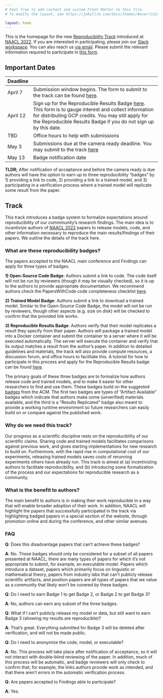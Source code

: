 ```yaml
---
# Feel free to add content and custom Front Matter to this file.
# To modify the layout, see https://jekyllrb.com/docs/themes/#overriding-theme-defaults

layout: home
--- 
```


This is the homepage for the new [Reproducibility Track](https://2022.naacl.org/blog/reproducibility-track/) introduced at [NAACL 2022](https://2022.naacl.org/). If you are interested in participating, please join our [Slack workspace](https://join.slack.com/t/cs-b5i1449/shared_invite/zt-16nrrhflc-gPPQwvU7OQCEoO8YG393Ng). You can also reach us [via email](mailto:naacl-2022-reproducibility-track@googlegroups.com). Please submit the relevant information required to participate in [this form](https://forms.office.com/pages/responsepage.aspx?id=DQSIkWdsW0yxEjajBLZtrQAAAAAAAAAAAAO__QPVZQtUMlgwWktNSVo0NVBDQ1JXTkdESFc4NFdBWC4u).

<!-- Output copied to clipboard! -->

<!-----
NEW: Check the "Suppress top comment" option to remove this info from the output.

Conversion time: 0.639 seconds.


Using this Markdown file:

1. Paste this output into your source file.
2. See the notes and action items below regarding this conversion run.
3. Check the rendered output (headings, lists, code blocks, tables) for proper
   formatting and use a linkchecker before you publish this page.

Conversion notes:

* Docs to Markdown version 1.0β31
* Thu Dec 16 2021 06:57:03 GMT-0800 (PST)
* Source doc: Reproducibility Track NAACL 2022
----->

## Important Dates

| Deadline |  | 
| ----------- | ----------- |
| April 7     | Submission window begins. The form to submit to the track can be found [here](https://forms.office.com/pages/responsepage.aspx?id=DQSIkWdsW0yxEjajBLZtrQAAAAAAAAAAAAO__QPVZQtUMlgwWktNSVo0NVBDQ1JXTkdESFc4NFdBWC4u). |
| April 12   | Sign up for the Reproducible Results Badge [here](https://forms.office.com/r/i88YsKM58i). This form is to gauge interest and collect information for distributing GCP credits. You may still apply for the Reproducible Results Badge if you do not sign up by this date. |
| TBD | Office hours to help with submissions |
| May 3 | Submissions due at the camera ready deadline. You may submit to the track [here](https://forms.office.com/pages/responsepage.aspx?id=DQSIkWdsW0yxEjajBLZtrQAAAAAAAAAAAAO__QPVZQtUMlgwWktNSVo0NVBDQ1JXTkdESFc4NFdBWC4u) |
| May 13 | Badge notification date |


**TLDR;** After notification of acceptance and before the camera ready is due authors will have the option to earn up to three reproducibility “badges” by 1) providing a link to code, 2) providing a link to a trained model, and 3) participating in a verification process where a trained model will replicate some result from the paper. 

## Track

This track introduces a badge system to formalize expectations around reproducibility of our commmunity’s research findings. The main idea is to incentivize authors of [NAACL 2022](https://2022.naacl.org/) papers to release models, code, and other information necessary to reproduce the main results/findings of their papers. We outline the details of the track here.

### What are these reproducibility badges?

The papers accepted to the NAACL main conference and Findings can apply for three types of badges.

**1) Open-Source Code Badge**: Authors submit a link to code. The code itself will not be run by reviewers (though it may be visually checked), so it is up to the authors to provide appropriate documentation. We recommend authors check the PapersWithCode code completeness checklist [here](https://medium.com/paperswithcode/ml-code-completeness-checklist-e9127b168501).

**2) Trained Model Badge**: Authors submit a link to download a trained model. Similar to the Open-Source Code Badge, the model will not be run by reviewers, though other aspects (e.g. size on disk) will be checked to confirm that the provided link works.

**3) Reproducible Results Badge**: Authors verify that their model replicates a result they specify from their paper. Authors will package a trained model into a Docker container and submit the container to a server where it will be executed automatically. The server will execute the container and verify that its output matches a result from the author’s paper. In addition to detailed guidelines and materials, the track will also provide compute resources, a discussion forum, and office hours to facilitate this. A tutorial for how to participate in this process and apply for the Reproducible Results badge can be found [here](/tutorial).

The primary goals of these three badges are to formalize how authors release code and trained models, and to make it easier for other researchers to find and use them. These badges build on the suggested [badges](https://www.acm.org/publications/policies/artifact-review-badging) from the ACM. The first two badges are types of “Artifact Available” badges which indicate that authors make some (unverified) materials available, and the third is a “Results Replicated” badge also meant to provide a working runtime environment so future researchers can easily build on or compare against the published work.

### Why do we need this track?

Our progress as a scientific discipline rests on the reproducibility of our scientific claims. Sharing code and trained models facilitates comparisons against previous work, and gives starting implementations for new research to build on. Furthermore, with the rapid rise in computational cost of our experiments, releasing trained models saves costs of rerunning experiments others have already run. This track is aimed at (a) incentivizing authors to facilitate reproducibility, and (b) introducing some formalization of the process and our expectations for reproducible research as a community.

### What is the benefit to authors?

The main benefit to authors is in making their work reproducible in a way that will enable broader adoption of their work. In addition, NAACL will highlight the papers that successfully participated in the track via highlighting badged papers in a special section of the website, through promotion online and during the conference, and other similar avenues.

### FAQ

**Q**: Does this disadvantage papers that can’t achieve these badges? 

**A**: No. These badges should only be considered for a subset of all papers presented at NAACL; there are many types of papers for which it’s not appropriate to submit, for example, an executable model. Papers which introduce a dataset, papers which primarily focus on linguistic or mathematical theory, papers from industry labs that can’t publicly release scientific artifacts, and position papers are all types of papers that we value as a community that likely won’t be covered by these badges.

**Q**: Do I need to earn Badge 1 to get Badge 2, or Badge 2 to get Badge 3? 

**A**: No, authors can earn any subset of the three badges.

**Q**: What if I can’t publicly release my model or data, but still want to earn Badge 3 (showing my results are reproducible)? 

**A**: That’s great. Everything submitted for Badge 3 will be deleted after verification, and will not be made public.

**Q**: Do I need to anonymize the code, model, or executable?

**A**: No. This process will take place after notification of acceptance, so it will not interact with double-blind reviewing of the paper. In addition, much of this process will be automatic, and badge reviewers will only check to confirm that, for example, the links authors provide work as intended, and that there aren’t errors in the automatic verification process.

**Q**: Are papers accepted to Findings able to participate?

**A**: Yes.
